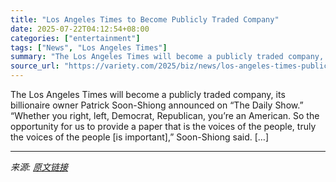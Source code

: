 ```yaml
---
title: "Los Angeles Times to Become Publicly Traded Company"
date: 2025-07-22T04:12:54+08:00
categories: ["entertainment"]
tags: ["News", "Los Angeles Times"]
summary: "The Los Angeles Times will become a publicly traded company, its billionaire owner Patrick Soon-Shiong announced on &#8220;The Daily Show.&#8221; &#8220;Whether you right, left, Democrat, Republican, "
source_url: "https://variety.com/2025/biz/news/los-angeles-times-public-company-1236466507/"
---
```


The Los Angeles Times will become a publicly traded company, its billionaire owner Patrick Soon-Shiong announced on &#8220;The Daily Show.&#8221; &#8220;Whether you right, left, Democrat, Republican, you&#8217;re an American. So the opportunity for us to provide a paper that is the voices of the people, truly the voices of the people [is important],&#8221; Soon-Shiong said. [&#8230;]

---

*来源: [原文链接](https://variety.com/2025/biz/news/los-angeles-times-public-company-1236466507/)*
